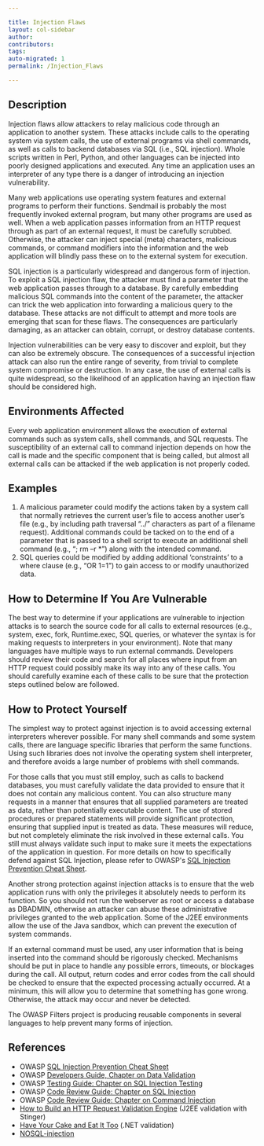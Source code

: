 ```yaml
---

title: Injection Flaws
layout: col-sidebar
author:
contributors:
tags:
auto-migrated: 1
permalink: /Injection_Flaws

---
```


## Description

Injection flaws allow attackers to relay malicious code through an
application to another system. These attacks include calls to the
operating system via system calls, the use of external programs via
shell commands, as well as calls to backend databases via SQL (i.e., SQL
injection). Whole scripts written in Perl, Python, and other languages
can be injected into poorly designed applications and executed. Any time
an application uses an interpreter of any type there is a danger of
introducing an injection vulnerability.

Many web applications use operating system features and external
programs to perform their functions. Sendmail is probably the most
frequently invoked external program, but many other programs are used as
well. When a web application passes information from an HTTP request
through as part of an external request, it must be carefully scrubbed.
Otherwise, the attacker can inject special (meta) characters, malicious
commands, or command modifiers into the information and the web
application will blindly pass these on to the external system for
execution.

SQL injection is a particularly widespread and dangerous form of
injection. To exploit a SQL injection flaw, the attacker must find a
parameter that the web application passes through to a database. By
carefully embedding malicious SQL commands into the content of the
parameter, the attacker can trick the web application into forwarding a
malicious query to the database. These attacks are not difficult to
attempt and more tools are emerging that scan for these flaws. The
consequences are particularly damaging, as an attacker can obtain,
corrupt, or destroy database contents.

Injection vulnerabilities can be very easy to discover and exploit, but
they can also be extremely obscure. The consequences of a successful
injection attack can also run the entire range of severity, from trivial
to complete system compromise or destruction. In any case, the use of
external calls is quite widespread, so the likelihood of an application
having an injection flaw should be considered high.

## Environments Affected

Every web application environment allows the execution of external
commands such as system calls, shell commands, and SQL requests. The
susceptibility of an external call to command injection depends on how
the call is made and the specific component that is being called, but
almost all external calls can be attacked if the web application is not
properly coded.

## Examples

1.  A malicious parameter could modify the actions taken by a system
    call that normally retrieves the current user’s file to access
    another user’s file (e.g., by including path traversal “../”
    characters as part of a filename request). Additional commands could
    be tacked on to the end of a parameter that is passed to a shell
    script to execute an additional shell command (e.g., “; rm –r \*”)
    along with the intended command.
2.  SQL queries could be modified by adding additional ‘constraints’ to
    a where clause (e.g., “OR 1=1”) to gain access to or modify
    unauthorized data.

## How to Determine If You Are Vulnerable

The best way to determine if your applications are vulnerable to
injection attacks is to search the source code for all calls to external
resources (e.g., system, exec, fork, Runtime.exec, SQL queries, or
whatever the syntax is for making requests to interpreters in your
environment). Note that many languages have multiple ways to run
external commands. Developers should review their code and search for
all places where input from an HTTP request could possibly make its way
into any of these calls. You should carefully examine each of these
calls to be sure that the protection steps outlined below are followed.

## How to Protect Yourself

The simplest way to protect against injection is to avoid accessing
external interpreters wherever possible. For many shell commands and
some system calls, there are language specific libraries that perform
the same functions. Using such libraries does not involve the operating
system shell interpreter, and therefore avoids a large number of
problems with shell commands.

For those calls that you must still employ, such as calls to backend
databases, you must carefully validate the data provided to ensure that
it does not contain any malicious content. You can also structure many
requests in a manner that ensures that all supplied parameters are
treated as data, rather than potentially executable content. The use of
stored procedures or prepared statements will provide significant
protection, ensuring that supplied input is treated as data. These
measures will reduce, but not completely eliminate the risk involved in
these external calls. You still must always validate such input to make
sure it meets the expectations of the application in question. For more
details on how to specifically defend against SQL Injection, please
refer to OWASP's [SQL Injection Prevention Cheat
Sheet](https://cheatsheetseries.owasp.org/cheatsheets/SQL_Injection_Prevention_Cheat_Sheet.html).

Another strong protection against injection attacks is to ensure that
the web application runs with only the privileges it absolutely needs to
perform its function. So you should not run the webserver as root or
access a database as DBADMIN, otherwise an attacker can abuse these
administrative privileges granted to the web application. Some of the
J2EE environments allow the use of the Java sandbox, which can prevent
the execution of system commands.

If an external command must be used, any user information that is being
inserted into the command should be rigorously checked. Mechanisms
should be put in place to handle any possible errors, timeouts, or
blockages during the call. All output, return codes and error codes from
the call should be checked to ensure that the expected processing
actually occurred. At a minimum, this will allow you to determine that
something has gone wrong. Otherwise, the attack may occur and never be
detected.

The OWASP Filters project is producing reusable components in several
languages to help prevent many forms of injection.

## References

  - OWASP [SQL Injection Prevention Cheat
    Sheet](https://cheatsheetseries.owasp.org/cheatsheets/SQL_Injection_Prevention_Cheat_Sheet.html)
  - OWASP [Developers Guide, Chapter on Data
    Validation](Data_Validation "wikilink")
  - OWASP [Testing Guide: Chapter on SQL Injection
    Testing](Testing_for_SQL_Injection_\(OWASP-DV-005\) "wikilink")
  - OWASP [Code Review Guide: Chapter on SQL
    Injection](Reviewing_Code_for_SQL_Injection "wikilink")
  - OWASP [Code Review Guide: Chapter on Command
    Injection](Reviewing_Code_for_OS_Injection "wikilink")
  - [How to Build an HTTP Request Validation
    Engine](How_to_Build_an_HTTP_Request_Validation_Engine_for_Your_J2EE_Application "wikilink")
    (J2EE validation with Stinger)
  - [Have Your Cake and Eat It
    Too](Have_Your_Cake_and_Eat_It_Too "wikilink") (.NET validation)
  - [NOSQL-injection](http://erlend.oftedal.no/blog/?blogid=110)
